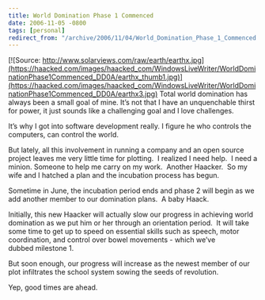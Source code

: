 ```yaml
---
title: World Domination Phase 1 Commenced
date: 2006-11-05 -0800
tags: [personal]
redirect_from: "/archive/2006/11/04/World_Domination_Phase_1_Commenced.aspx/"
---
```


[![Source:
http://www.solarviews.com/raw/earth/earthx.jpg](https://haacked.com/images/haacked_com/WindowsLiveWriter/WorldDominationPhase1Commenced_DD0A/earthx_thumb1.jpg)](https://haacked.com/images/haacked_com/WindowsLiveWriter/WorldDominationPhase1Commenced_DD0A/earthx3.jpg)
Total world domination has always been a small goal of mine. It’s not
that I have an unquenchable thirst for power, it just sounds like a
challenging goal and I love challenges.

It’s why I got into software development really. I figure he who
controls the computers, can control the world.

But lately, all this involvement in running a company and an open source
project leaves me very little time for plotting.  I realized I need
help.  I need a minion. Someone to help me carry on my work.  Another
Haacker.  So my wife and I hatched a plan and the incubation process has
begun.

Sometime in June, the incubation period ends and phase 2 will begin as
we add another member to our domination plans.  A baby Haack.

Initially, this new Haacker will actually slow our progress in achieving
world domination as we put him or her through an orientation period.  It
will take some time to get up to speed on essential skills such as
speech, motor coordination, and control over bowel movements - which
we’ve dubbed milestone 1.

But soon enough, our progress will increase as the newest member of our
plot infiltrates the school system sowing the seeds of revolution. 

Yep, good times are ahead.

